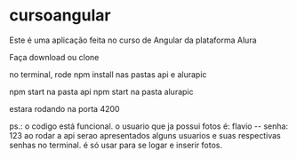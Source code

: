 # cursoangular
Este é uma aplicação feita no curso de Angular da plataforma Alura

Faça download ou clone

no terminal, rode npm install nas pastas api e alurapic

npm start na pasta api
npm start na pasta alurapic

estara rodando na porta 4200

ps.:
o codigo está funcional.
o usuario que ja possui fotos é: flavio   --   senha: 123
ao rodar a api serao apresentados alguns usuarios e suas respectivas senhas no terminal. é só usar para se logar e inserir fotos.
